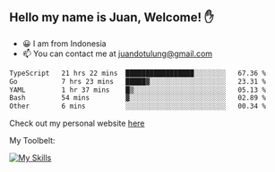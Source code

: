 ## Hello my name is Juan, Welcome! ✋

- 😀 I am from Indonesia
- 📫 You can contact me at juandotulung@gmail.com

<!--START_SECTION:waka-->

```txt
TypeScript   21 hrs 22 mins  █████████████████░░░░░░░░   67.36 %
Go           7 hrs 23 mins   █████▓░░░░░░░░░░░░░░░░░░░   23.31 %
YAML         1 hr 37 mins    █▒░░░░░░░░░░░░░░░░░░░░░░░   05.13 %
Bash         54 mins         ▓░░░░░░░░░░░░░░░░░░░░░░░░   02.89 %
Other        6 mins          ░░░░░░░░░░░░░░░░░░░░░░░░░   00.34 %
```

<!--END_SECTION:waka-->

Check out my personal website [here](https://juanchristian.com)

My Toolbelt:

[![My Skills](https://skillicons.dev/icons?i=go,js,ts,nodejs,react,nextjs,python,php,laravel,aws,bash,linux,postgres,mysql,redis,mongodb,docker)](https://skillicons.dev)

